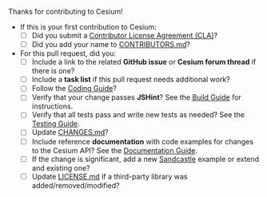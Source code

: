 Thanks for contributing to Cesium!

* If this is your first contribution to Cesium:
   * [ ] Did you submit a [Contributor License Agreement (CLA)](.github/CONTRIBUTING.md#contributor-license-agreement-cla)?
   * [ ] Did you add your name to [CONTRIBUTORS.md](https://github.com/AnalyticalGraphicsInc/cesium/blob/master/CONTRIBUTORS.md)?
* For this pull request, did you:
   * [ ] Include a link to the related **GitHub issue** or **Cesium forum thread** if there is one?
   * [ ] Include a **task list** if this pull request needs additional work?
   * [ ] Follow the [Coding Guide](Documentation/Contributors/CodingGuide/README.md)?
   * [ ] Verify that your change passes **JSHint**?  See the [Build Guide](Documentation/Contributors/BuildGuide/README.md) for instructions.
   * [ ] Verify that all tests pass and write new tests as needed?  See the [Testing Guide](Documentation/Contributors/TestingGuide/README.md).
   * [ ] Update [CHANGES.md](CHANGES.md)? 
   * [ ] Include reference **documentation** with code examples for changes to the Cesium API?  See the [Documentation Guide](Documentation/Contributors/DocumentationGuide/README.md).
   * [ ] If the change is significant, add a new [Sandcastle](http://cesiumjs.org/Cesium/Apps/Sandcastle/index.html) example or extend and existing one?
   * [ ] Update [LICENSE.md](LICENSE.md) if a third-party library was added/removed/modified?
